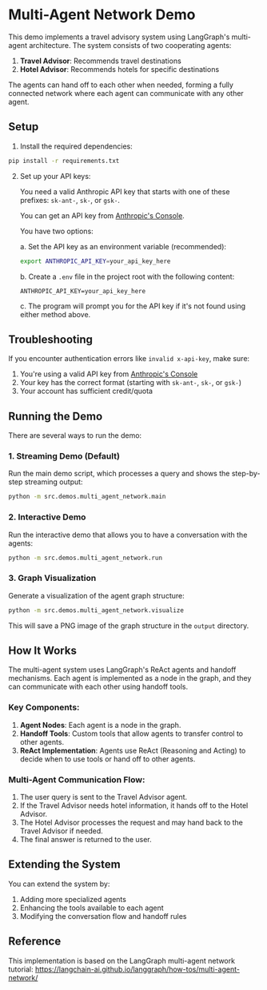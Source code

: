 # Multi-Agent Network Demo

This demo implements a travel advisory system using LangGraph's multi-agent architecture. The system consists of two cooperating agents:

1. **Travel Advisor**: Recommends travel destinations
2. **Hotel Advisor**: Recommends hotels for specific destinations

The agents can hand off to each other when needed, forming a fully connected network where each agent can communicate with any other agent.

## Setup

1. Install the required dependencies:

```bash
pip install -r requirements.txt
```

2. Set up your API keys:

   You need a valid Anthropic API key that starts with one of these prefixes: `sk-ant-`, `sk-`, or `gsk-`.
   
   You can get an API key from [Anthropic's Console](https://console.anthropic.com/keys).

   You have two options:

   a. Set the API key as an environment variable (recommended):
   ```bash
   export ANTHROPIC_API_KEY=your_api_key_here
   ```

   b. Create a `.env` file in the project root with the following content:
   ```
   ANTHROPIC_API_KEY=your_api_key_here
   ```

   c. The program will prompt you for the API key if it's not found using either method above.

## Troubleshooting

If you encounter authentication errors like `invalid x-api-key`, make sure:
1. You're using a valid API key from [Anthropic's Console](https://console.anthropic.com/keys)
2. Your key has the correct format (starting with `sk-ant-`, `sk-`, or `gsk-`)
3. Your account has sufficient credit/quota

## Running the Demo

There are several ways to run the demo:

### 1. Streaming Demo (Default)

Run the main demo script, which processes a query and shows the step-by-step streaming output:

```bash
python -m src.demos.multi_agent_network.main
```

### 2. Interactive Demo

Run the interactive demo that allows you to have a conversation with the agents:

```bash
python -m src.demos.multi_agent_network.run
```

### 3. Graph Visualization

Generate a visualization of the agent graph structure:

```bash
python -m src.demos.multi_agent_network.visualize
```

This will save a PNG image of the graph structure in the `output` directory.

## How It Works

The multi-agent system uses LangGraph's ReAct agents and handoff mechanisms. Each agent is implemented as a node in the graph, and they can communicate with each other using handoff tools.

### Key Components:

1. **Agent Nodes**: Each agent is a node in the graph.
2. **Handoff Tools**: Custom tools that allow agents to transfer control to other agents.
3. **ReAct Implementation**: Agents use ReAct (Reasoning and Acting) to decide when to use tools or hand off to other agents.

### Multi-Agent Communication Flow:

1. The user query is sent to the Travel Advisor agent.
2. If the Travel Advisor needs hotel information, it hands off to the Hotel Advisor.
3. The Hotel Advisor processes the request and may hand back to the Travel Advisor if needed.
4. The final answer is returned to the user.

## Extending the System

You can extend the system by:

1. Adding more specialized agents
2. Enhancing the tools available to each agent
3. Modifying the conversation flow and handoff rules

## Reference

This implementation is based on the LangGraph multi-agent network tutorial:
https://langchain-ai.github.io/langgraph/how-tos/multi-agent-network/ 